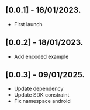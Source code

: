 ## [0.0.1] - 16/01/2023.

* First launch

## [0.0.2] - 18/01/2023.

* Add encoded example

## [0.0.3] - 09/01/2025.

* Update dependency
* Update SDK constraint
* Fix namespace android